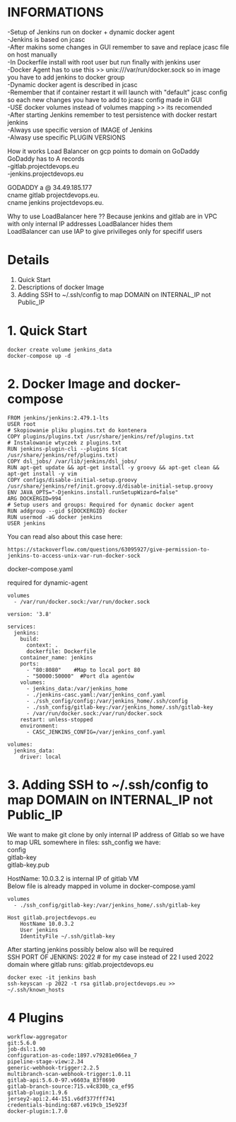 
# INFORMATIONS
-Setup of Jenkins run on docker + dynamic docker agent  
-Jenkins is based on jcasc  
-After makins some changes in GUI remember to save and replace jcasc file on host manually  
-In Dockerfile install with root user but run finally with jenkins user  
-Docker Agent has to use this >> unix:///var/run/docker.sock so in image you have to add jenkins to docker group  
-Dynamic docker agent is described in jcasc  
-Remember that if container restart it will launch with "default" jcasc config so each new changes you have to add to jcasc config made in GUI  
-USE docker volumes instead of volumes mapping >> its recomended  
-After starting Jenkins remember to test persistence with docker restart jenkins  
-Always use specific version of IMAGE of Jenkins  
-Alwasy use specific PLUGIN VERSIONS  


How it works
Load Balancer on gcp points to domain on GoDaddy  
GoDaddy has to A records  
-gitlab.projectdevops.eu  
-jenkins.projectdevops.eu  

GODADDY
a	@	34.49.185.177  
cname	gitlab	projectdevops.eu.  
cname	jenkins	projectdevops.eu.  


Why to use LoadBalancer here ??
Because jenkins and gitlab are in VPC with only internal IP addresses
LoadBalancer hides them  
LoadBalancer can use IAP to give privilleges only for specifif users  


# Details
1. Quick Start  
2. Descriptions of docker Image
3. Adding SSH to ~/.ssh/config to map DOMAIN on INTERNAL_IP not Public_IP  

# 1. Quick Start
```
docker create volume jenkins_data
docker-compose up -d
```

# 2. Docker Image and docker-compose
```
FROM jenkins/jenkins:2.479.1-lts
USER root
# Skopiowanie pliku plugins.txt do kontenera
COPY plugins/plugins.txt /usr/share/jenkins/ref/plugins.txt
# Instalowanie wtyczek z plugins.txt
RUN jenkins-plugin-cli --plugins $(cat /usr/share/jenkins/ref/plugins.txt)
COPY dsl_jobs/ /var/lib/jenkins/dsl_jobs/
RUN apt-get update && apt-get install -y groovy && apt-get clean && apt-get install -y vim
COPY configs/disable-initial-setup.groovy /usr/share/jenkins/ref/init.groovy.d/disable-initial-setup.groovy
ENV JAVA_OPTS="-Djenkins.install.runSetupWizard=false"
ARG DOCKERGID=994
# Setup users and groups: Required for dynamic docker agent
RUN addgroup --gid ${DOCKERGID} docker
RUN usermod -aG docker jenkins
USER jenkins
```
You can read also about this case here:  
```
https://stackoverflow.com/questions/63095927/give-permission-to-jenkins-to-access-unix-var-run-docker-sock
```

docker-compose.yaml  

required for dynamic-agent
```
volumes
  - /var/run/docker.sock:/var/run/docker.sock
```

```
version: '3.8'

services:
  jenkins:
    build:
      context: . 
      dockerfile: Dockerfile
    container_name: jenkins
    ports:
      - "80:8080"    #Map to local port 80
      - "50000:50000"  #Port dla agentów
    volumes:
      - jenkins_data:/var/jenkins_home  
      - ./jenkins-casc.yaml:/var/jenkins_conf.yaml
      - ./ssh_config/config:/var/jenkins_home/.ssh/config
      - ./ssh_config/gitlab-key:/var/jenkins_home/.ssh/gitlab-key
      - /var/run/docker.sock:/var/run/docker.sock
    restart: unless-stopped
    environment:
      - CASC_JENKINS_CONFIG=/var/jenkins_conf.yaml

volumes:
  jenkins_data:
    driver: local
```

# 3. Adding SSH to ~/.ssh/config to map DOMAIN on INTERNAL_IP not Public_IP 
We want to make git clone by only internal IP address of Gitlab so we have to map URL somewhere
in files: ssh_config we have:  
config  
gitlab-key  
gitlab-key.pub  

HostName: 10.0.3.2 is internal IP of gitlab VM  
Below file is already mapped in volume in docker-compose.yaml
```
volumes
  - ./ssh_config/gitlab-key:/var/jenkins_home/.ssh/gitlab-key
```

```
Host gitlab.projectdevops.eu
    HostName 10.0.3.2
    User jenkins
    IdentityFile ~/.ssh/gitlab-key
```

After starting jenkins possibly below also will be required   
SSH PORT OF JENKINS: 2022 # for my case instead of 22 I used 2022  
domain where gitlab runs: gitlab.projectdevops.eu  
```
docker exec -it jenkins bash
ssh-keyscan -p 2022 -t rsa gitlab.projectdevops.eu >> ~/.ssh/known_hosts

```

# 4 Plugins
```
workflow-aggregator
git:5.6.0
job-dsl:1.90
configuration-as-code:1897.v79281e066ea_7
pipeline-stage-view:2.34
generic-webhook-trigger:2.2.5
multibranch-scan-webhook-trigger:1.0.11
gitlab-api:5.6.0-97.v6603a_83f8690
gitlab-branch-source:715.v4c830b_ca_ef95
gitlab-plugin:1.9.6
jersey2-api:2.44-151.v6df377fff741
credentials-binding:687.v619cb_15e923f
docker-plugin:1.7.0
```

